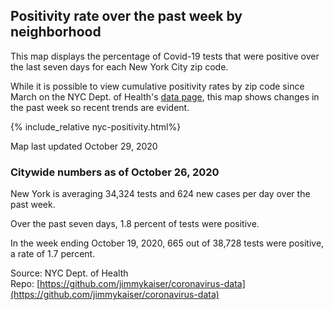 
## Positivity rate over the past week by neighborhood

This map displays the percentage of Covid-19 tests that were positive over the last seven days for each New York City zip code. 

While it is possible to view cumulative positivity rates by zip code since March on the NYC Dept. of Health's [data page](https://www1.nyc.gov/site/doh/covid/covid-19-data.page), this map shows changes in the past week so recent trends are evident. 

{% include_relative nyc-positivity.html%}

Map last updated October 29, 2020

### Citywide numbers as of October 26, 2020

New York is averaging 34,324 tests and 624 new cases per day over the past week. 

Over the past seven days, 1.8 percent of tests were positive. 

In the week ending October 19, 2020, 665 out of 38,728 tests were positive, a rate of 1.7 percent. 

Source: NYC Dept. of Health  
Repo: [https://github.com/jimmykaiser/coronavirus-data](https://github.com/jimmykaiser/coronavirus-data)

